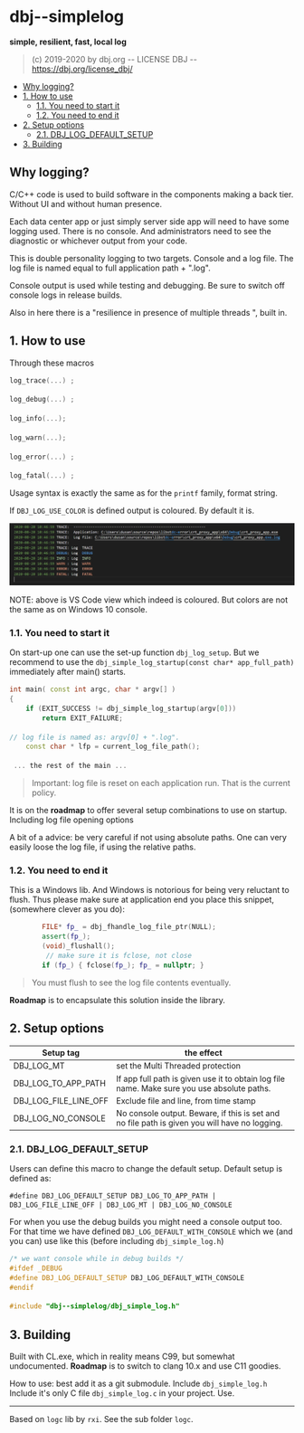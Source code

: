 <h1>dbj--simplelog</h1>

**simple, resilient, fast, local log**

> (c) 2019-2020 by dbj.org   -- LICENSE DBJ -- https://dbj.org/license_dbj/ 

- [Why logging?](#why-logging)
- [1. How to use](#1-how-to-use)
  - [1.1. You need to start it](#11-you-need-to-start-it)
  - [1.2. You need to end it](#12-you-need-to-end-it)
- [2. Setup options](#2-setup-options)
  - [2.1. DBJ_LOG_DEFAULT_SETUP](#21-dbj_log_default_setup)
- [3. Building](#3-building)

## Why logging?

C/C++ code is used to build software in the components making a back tier. Without UI and without human presence.

Each data center app or just simply server side app will need to have some logging used. There is no console. And administrators need to see the diagnostic or whichever output from your code.

This is double personality logging to two targets. Console and a log file. The log file is named equal to full application path + ".log".

Console output is used while testing and debugging. Be sure to switch off console logs in release builds.

Also in here there is a "resilience in presence of multiple threads ", built in.

## 1. How to use

Through these macros

```cpp
log_trace(...) ;

log_debug(...) ;

log_info(...);

log_warn(...);

log_error(...) ;

log_fatal(...) ;
```

Usage syntax is exactly the same as for the `printf` family, format string.

If `DBJ_LOG_USE_COLOR` is defined output is coloured. By default it is.

![coloured view in vs code](in_vs_code.jpg)

NOTE: above is VS Code view which indeed is coloured. But colors are not the same as on Windows 10 console.

### 1.1. You need to start it
On start-up one can use the set-up function `dbj_log_setup`. But we recommend to use the `dbj_simple_log_startup(const char* app_full_path)` 
immediately after main() starts.

```cpp
int main( const int argc, char * argv[] )
{
    if (EXIT_SUCCESS != dbj_simple_log_startup(argv[0]))
        return EXIT_FAILURE;

// log file is named as: argv[0] + ".log".
    const char * lfp = current_log_file_path();

 ... the rest of the main ...

```
> Important: log file is reset on each application run. That is the current policy.

It is on the **roadmap** to offer several setup combinations to use on startup. Including log file opening options

A bit of a advice: be very careful if not using absolute paths. One can very easily loose the log file, if using the relative paths.

### 1.2. You need to end it

This is a Windows lib. And Windows is notorious for being very reluctant to flush. Thus please make sure at application end
you place this snippet, (somewhere clever as you do):

```cpp
        FILE* fp_ = dbj_fhandle_log_file_ptr(NULL);
        assert(fp_);
        (void)_flushall();
         // make sure it is fclose, not close
        if (fp_) { fclose(fp_); fp_ = nullptr; }
```

> You must flush to see the log file contents eventually. 

**Roadmap** is to encapsulate this solution inside the library.


## 2. Setup options

| Setup tag  | the effect  |
|---|---|
 DBJ_LOG_MT | set the Multi Threaded protection
DBJ_LOG_TO_APP_PATH  | If app full path is given  use it to obtain log file name. Make sure you use absolute paths.
DBJ_LOG_FILE_LINE_OFF | Exclude file and line, from time stamp 
DBJ_LOG_NO_CONSOLE | No console output. Beware, if this is set and no file path is given you will have no logging. 

### 2.1. DBJ_LOG_DEFAULT_SETUP

Users can define this macro to change the default setup. 
Default setup is defined as:

```
#define DBJ_LOG_DEFAULT_SETUP DBJ_LOG_TO_APP_PATH | DBJ_LOG_FILE_LINE_OFF | DBJ_LOG_MT | DBJ_LOG_NO_CONSOLE
```

For when you use the debug builds you might need a console output too. For that time we have defined `DBJ_LOG_DEFAULT_WITH_CONSOLE` which we (and you can) use like this (before including `dbj_simple_log.h`)

```cpp
/* we want console while in debug builds */
#ifdef _DEBUG
#define DBJ_LOG_DEFAULT_SETUP DBJ_LOG_DEFAULT_WITH_CONSOLE
#endif

#include "dbj--simplelog/dbj_simple_log.h"
```

## 3. Building

Built with CL.exe, which in reality means C99, but somewhat undocumented. **Roadmap** is to switch to clang 10.x and use C11 goodies.

How to use: best add it as a git submodule. Include `dbj_simple_log.h` 
Include it's only C file  `dbj_simple_log.c` in your project. Use.

-------

Based on `logc` lib by `rxi`. See the sub folder `logc`.

